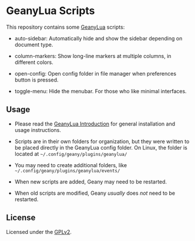 # GeanyLua Scripts

This repository contains some [GeanyLua](https://plugins.geany.org/geanylua/) scripts:

* auto-sidebar: Automatically hide and show the sidebar depending on document type.

* column-markers: Show long-line markers at multiple columns, in different colors. 

* open-config: Open config folder in file manager when preferences button is pressed.

* toggle-menu: Hide the menubar.  For those who like minimal interfaces.

## Usage

* Please read the [GeanyLua Introduction](https://plugins.geany.org/geanylua/geanylua-intro.html) for general installation and usage instructions.

* Scripts are in their own folders for organization, but they were written to be placed directly in the GeanyLua config folder.  On Linux, the folder is located at `~/.config/geany/plugins/geanylua/`

* You may need to create additional folders, like `~/.config/geany/plugins/geanylua/events/`

* When new scripts are added, Geany may need to be restarted.

* When old scripts are modified, Geany *usually* does *not* need to be restarted.

## License

Licensed under the [GPLv2](COPYING).
